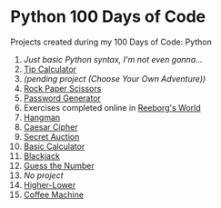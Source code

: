 # Python 100 Days of Code
Projects created during my 100 Days of Code: Python

1. _Just basic Python syntax, I'm not even gonna..._
2. [Tip Calculator](https://replit.com/@dorole1/tip-calculator#main.py)
3. _(pending project (Choose Your Own Adventure))_
4. [Rock Paper Scissors](https://replit.com/@dorole1/rock-paper-scissors)
5. [Password Generator](https://replit.com/@dorole1/password-generator)
6. Exercises completed online in [Reeborg's World](https://reeborg.ca/reeborg.html?lang=en&mode=python&menu=worlds%2Fmenus%2Freeborg_intro_en.json&name=Maze&url=worlds%2Ftutorial_en%2Fmaze1.json)
7. [Hangman](https://replit.com/@dorole1/hangman)
8. [Caesar Cipher](https://replit.com/@dorole1/caesar-cipher)
9. [Secret Auction](https://replit.com/@dorole1/blind-auction#main.py)
10. [Basic Calculator](https://replit.com/@dorole1/basiccalculator)
11. [Blackjack](https://replit.com/@dorole1/blackjack)
12. [Guess the Number](https://replit.com/@dorole1/guess-the-number)
13. _No project_
14. [Higher-Lower](https://replit.com/@dorole1/higher-lower)
15. [Coffee Machine](https://github.com/Dorole/Python-100-Days-Of-Code/tree/main/Day%2015_Coffee%20Machine)
